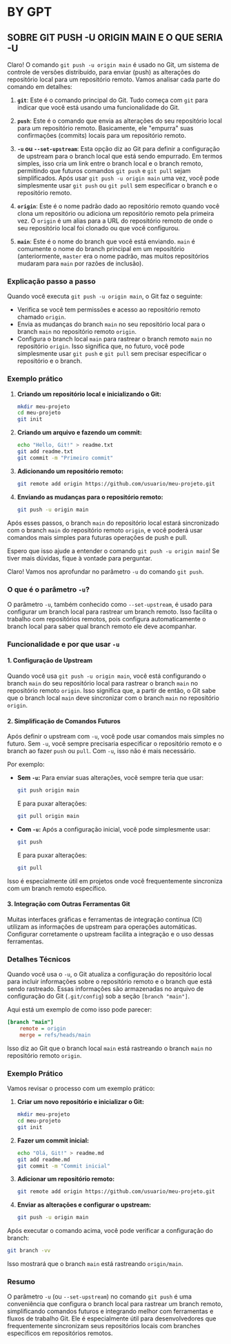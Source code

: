 # BY GPT

## SOBRE GIT PUSH -U ORIGIN MAIN E O QUE SERIA -U
Claro! O comando `git push -u origin main` é usado no Git, um sistema de controle de versões distribuído, para enviar (push) as alterações do repositório local para um repositório remoto. Vamos analisar cada parte do comando em detalhes:

1. **`git`**: Este é o comando principal do Git. Tudo começa com `git` para indicar que você está usando uma funcionalidade do Git.

2. **`push`**: Este é o comando que envia as alterações do seu repositório local para um repositório remoto. Basicamente, ele "empurra" suas confirmações (commits) locais para um repositório remoto.

3. **`-u` ou `--set-upstream`**: Esta opção diz ao Git para definir a configuração de upstream para o branch local que está sendo empurrado. Em termos simples, isso cria um link entre o branch local e o branch remoto, permitindo que futuros comandos `git push` e `git pull` sejam simplificados. Após usar `git push -u origin main` uma vez, você pode simplesmente usar `git push` ou `git pull` sem especificar o branch e o repositório remoto.

4. **`origin`**: Este é o nome padrão dado ao repositório remoto quando você clona um repositório ou adiciona um repositório remoto pela primeira vez. O `origin` é um alias para a URL do repositório remoto de onde o seu repositório local foi clonado ou que você configurou.

5. **`main`**: Este é o nome do branch que você está enviando. `main` é comumente o nome do branch principal em um repositório (anteriormente, `master` era o nome padrão, mas muitos repositórios mudaram para `main` por razões de inclusão).

### Explicação passo a passo

Quando você executa `git push -u origin main`, o Git faz o seguinte:

- Verifica se você tem permissões e acesso ao repositório remoto chamado `origin`.
- Envia as mudanças do branch `main` no seu repositório local para o branch `main` no repositório remoto `origin`.
- Configura o branch local `main` para rastrear o branch remoto `main` no repositório `origin`. Isso significa que, no futuro, você pode simplesmente usar `git push` e `git pull` sem precisar especificar o repositório e o branch.

### Exemplo prático

1. **Criando um repositório local e inicializando o Git:**
    ```sh
    mkdir meu-projeto
    cd meu-projeto
    git init
    ```

2. **Criando um arquivo e fazendo um commit:**
    ```sh
    echo "Hello, Git!" > readme.txt
    git add readme.txt
    git commit -m "Primeiro commit"
    ```

3. **Adicionando um repositório remoto:**
    ```sh
    git remote add origin https://github.com/usuario/meu-projeto.git
    ```

4. **Enviando as mudanças para o repositório remoto:**
    ```sh
    git push -u origin main
    ```

Após esses passos, o branch `main` do repositório local estará sincronizado com o branch `main` do repositório remoto `origin`, e você poderá usar comandos mais simples para futuras operações de push e pull.

Espero que isso ajude a entender o comando `git push -u origin main`! Se tiver mais dúvidas, fique à vontade para perguntar.

Claro! Vamos nos aprofundar no parâmetro `-u` do comando `git push`.

### O que é o parâmetro `-u`?

O parâmetro `-u`, também conhecido como `--set-upstream`, é usado para configurar um branch local para rastrear um branch remoto. Isso facilita o trabalho com repositórios remotos, pois configura automaticamente o branch local para saber qual branch remoto ele deve acompanhar.

### Funcionalidade e por que usar `-u`

#### 1. Configuração de Upstream

Quando você usa `git push -u origin main`, você está configurando o branch `main` do seu repositório local para rastrear o branch `main` no repositório remoto `origin`. Isso significa que, a partir de então, o Git sabe que o branch local `main` deve sincronizar com o branch `main` no repositório `origin`.

#### 2. Simplificação de Comandos Futuros

Após definir o upstream com `-u`, você pode usar comandos mais simples no futuro. Sem `-u`, você sempre precisaria especificar o repositório remoto e o branch ao fazer `push` ou `pull`. Com `-u`, isso não é mais necessário.

Por exemplo:

- **Sem `-u`:** Para enviar suas alterações, você sempre teria que usar:
  ```sh
  git push origin main
  ```
  E para puxar alterações:
  ```sh
  git pull origin main
  ```

- **Com `-u`:** Após a configuração inicial, você pode simplesmente usar:
  ```sh
  git push
  ```
  E para puxar alterações:
  ```sh
  git pull
  ```

Isso é especialmente útil em projetos onde você frequentemente sincroniza com um branch remoto específico.

#### 3. Integração com Outras Ferramentas Git

Muitas interfaces gráficas e ferramentas de integração contínua (CI) utilizam as informações de upstream para operações automáticas. Configurar corretamente o upstream facilita a integração e o uso dessas ferramentas.

### Detalhes Técnicos

Quando você usa o `-u`, o Git atualiza a configuração do repositório local para incluir informações sobre o repositório remoto e o branch que está sendo rastreado. Essas informações são armazenadas no arquivo de configuração do Git (`.git/config`) sob a seção `[branch "main"]`.

Aqui está um exemplo de como isso pode parecer:

```ini
[branch "main"]
    remote = origin
    merge = refs/heads/main
```

Isso diz ao Git que o branch local `main` está rastreando o branch `main` no repositório remoto `origin`.

### Exemplo Prático

Vamos revisar o processo com um exemplo prático:

1. **Criar um novo repositório e inicializar o Git:**
   ```sh
   mkdir meu-projeto
   cd meu-projeto
   git init
   ```

2. **Fazer um commit inicial:**
   ```sh
   echo "Olá, Git!" > readme.md
   git add readme.md
   git commit -m "Commit inicial"
   ```

3. **Adicionar um repositório remoto:**
   ```sh
   git remote add origin https://github.com/usuario/meu-projeto.git
   ```

4. **Enviar as alterações e configurar o upstream:**
   ```sh
   git push -u origin main
   ```

Após executar o comando acima, você pode verificar a configuração do branch:

```sh
git branch -vv
```

Isso mostrará que o branch `main` está rastreando `origin/main`.

### Resumo

O parâmetro `-u` (ou `--set-upstream`) no comando `git push` é uma conveniência que configura o branch local para rastrear um branch remoto, simplificando comandos futuros e integrando melhor com ferramentas e fluxos de trabalho Git. Ele é especialmente útil para desenvolvedores que frequentemente sincronizam seus repositórios locais com branches específicos em repositórios remotos.